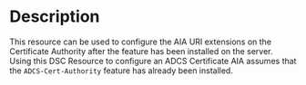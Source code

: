 # Description

This resource can be used to configure the AIA URI extensions on the
Certificate Authority after the feature has been installed on the server.
Using this DSC Resource to configure an ADCS Certificate AIA assumes that
the `ADCS-Cert-Authority` feature has already been installed.
